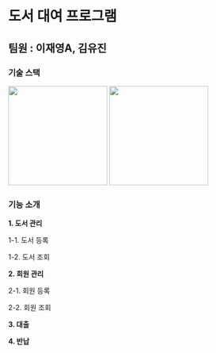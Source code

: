 # 도서 대여 프로그램
 팀원 : 이재영A, 김유진
---
### 기술 스택
<img height="200" src="https://img.shields.io/badge/Qt-41CD52?style=flat&logo=Qt&logoColor=white"/>
<img height="200" src="https://img.shields.io/badge/c++-00599C?style-flat&logo=C++&logoColor=white"/>

### 기능 소개
**1. 도서 관리**

  1-1. 도서 등록

  1-2. 도서 조회


**2. 회원 관리**

  2-1. 회원 등록

  2-2. 회원 조회


**3. 대출**


**4. 반납**
